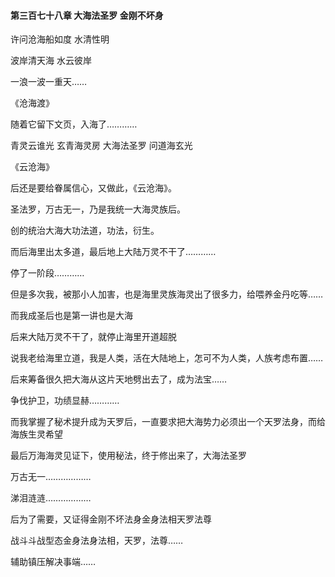 #### 第三百七十八章 大海法圣罗 金刚不坏身

许问沧海船如度
水清性明

波岸清天海
水云彼岸

一浪一波一重天……

《沧海渡》


随着它留下文页，入海了…………


青灵云谁光
玄青海灵房
大海法圣罗
问道海玄光

《云沧海》

后还是要给眷属信心，又做此，《云沧海》。


圣法罗，万古无一，乃是我统一大海灵族后。

创的统治大海大功法道，功法，衍生。

而后海里出太多道，最后地上大陆万灵不干了…………

停了一阶段…………

但是多次我，被那小人加害，也是海里灵族海灵出了很多力，给喂养金丹吃等……

而我成圣后也是第一讲也是大海

后来大陆万灵不干了，就停止海里开道超脱

说我老给海里立道，我是人类，活在大陆地上，怎可不为人类，人族考虑布置……


后来筹备很久把大海从这片天地劈出去了，成为法宝……

争伐护卫，功绩显赫…………

而我掌握了秘术提升成为天罗后，一直要求把大海势力必须出一个天罗法身，而给海族生灵希望


最后万海海灵见证下，使用秘法，终于修出来了，大海法圣罗

万古无一………………

涕泪涟涟………………


后为了需要，又证得金刚不坏法身金身法相天罗法尊


战斗斗战型态金身法身法相，天罗，法尊……

辅助镇压解决事端……

